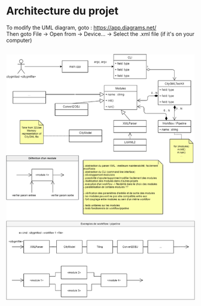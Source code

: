 # Architecture du projet

To modify the UML diagram, goto : https://app.diagrams.net/ <br>
Then goto File -> Open from -> Device... -> Select the .xml file (if it's on your computer)

## 

![diagram](conception_citygmltool.png)
